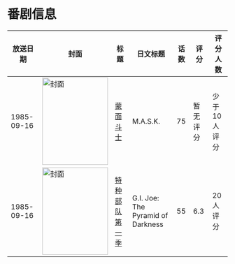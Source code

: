 # 番剧信息

|放送日期|封面|标题|日文标题|话数|评分|评分人数|
|---|---|---|---|---|---|---|
|1985-09-16|<img src="https://lain.bgm.tv/pic/cover/c/89/7f/36130_88xTd.jpg" alt="封面" style="width:150px;height:200px;object-fit:cover;">|[蒙面斗士](https://bangumi.tv/subject/36130)|M.A.S.K.|75|暂无评分|少于10人评分|
|1985-09-16|<img src="https://lain.bgm.tv/pic/cover/c/91/19/77139_Fs21H.jpg" alt="封面" style="width:150px;height:200px;object-fit:cover;">|[特种部队 第一季](https://bangumi.tv/subject/77139)|G.I. Joe: The Pyramid of Darkness|55|6.3|20人评分|
